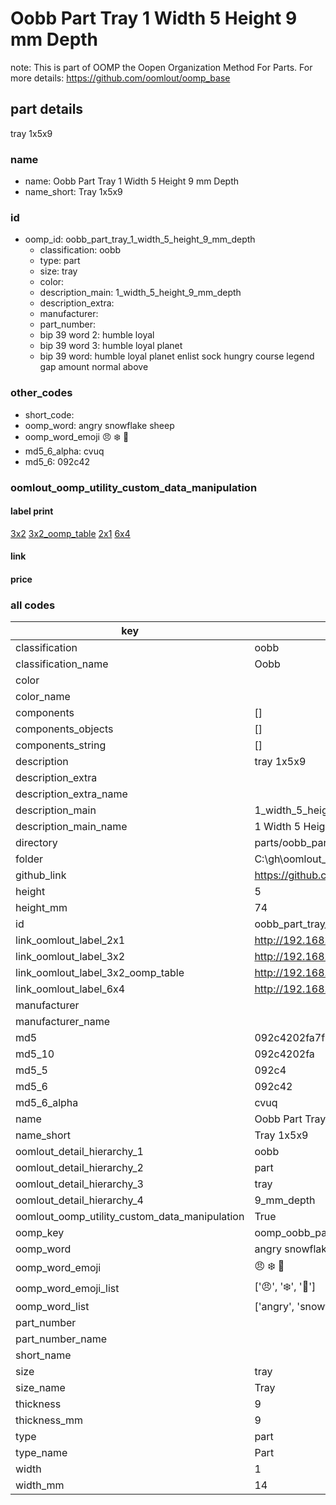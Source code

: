 # Oobb Part Tray 1 Width 5 Height 9 mm Depth  

note: This is part of OOMP the Oopen Organization Method For Parts. For more details: https://github.com/oomlout/oomp_base

##  part details
  



tray 1x5x9



### name
* name: Oobb Part Tray 1 Width 5 Height 9 mm Depth
* name_short: Tray 1x5x9 
### id
* oomp_id: oobb_part_tray_1_width_5_height_9_mm_depth
  * classification: oobb
  * type: part
  * size: tray
  * color: 
  * description_main: 1_width_5_height_9_mm_depth
  * description_extra: 
  * manufacturer: 
  * part_number: 
  * bip 39 word 2: humble loyal
  * bip 39 word 3: humble loyal planet
  * bip 39 word: humble loyal planet enlist sock hungry course legend gap amount normal above

### other_codes
* short_code: 
* oomp_word: angry snowflake sheep
* oomp_word_emoji :angry: :snowflake: :sheep:
* md5_6_alpha: cvuq
* md5_6: 092c42






### oomlout_oomp_utility_custom_data_manipulation
#### label print
[3x2](http://192.168.1.245:1112/?label=oomp%20cvuq)
[3x2_oomp_table](http://192.168.1.108:1112/?label=oomp%20cvuq)
[2x1](http://192.168.1.242:1112/?label=oomp%20cvuq)
[6x4](http://192.168.1.55:1112/?label=oomp%20cvuq)    

#### link

                              

#### price







### all codes 
| key | value |  
| --- | --- |  
| classification | oobb |  
| classification_name | Oobb |  
| color |  |  
| color_name |  |  
| components | [] |  
| components_objects | [] |  
| components_string | [] |  
| description | tray 1x5x9 |  
| description_extra |  |  
| description_extra_name |  |  
| description_main | 1_width_5_height_9_mm_depth |  
| description_main_name | 1 Width 5 Height 9 mm Depth |  
| directory | parts/oobb_part_tray_1_width_5_height_9_mm_depth |  
| folder | C:\gh\oomlout_oobb_version_4_generated_parts\things\oobb_part_tray_1_width_5_height_9_mm_depth |  
| github_link | https://github.com/oomlout/oomlout_oomp_part_src/tree/main/parts/oobb_part_tray_1_width_5_height_9_mm_depth |  
| height | 5 |  
| height_mm | 74 |  
| id | oobb_part_tray_1_width_5_height_9_mm_depth |  
| link_oomlout_label_2x1 | http://192.168.1.242:1112/?label=oomp%20cvuq |  
| link_oomlout_label_3x2 | http://192.168.1.245:1112/?label=oomp%20cvuq |  
| link_oomlout_label_3x2_oomp_table | http://192.168.1.108:1112/?label=oomp%20cvuq |  
| link_oomlout_label_6x4 | http://192.168.1.55:1112/?label=oomp%20cvuq |  
| manufacturer |  |  
| manufacturer_name |  |  
| md5 | 092c4202fa7f8629bd6704ad4be12377 |  
| md5_10 | 092c4202fa |  
| md5_5 | 092c4 |  
| md5_6 | 092c42 |  
| md5_6_alpha | cvuq |  
| name | Oobb Part Tray 1 Width 5 Height 9 mm Depth |  
| name_short | Tray 1x5x9  |  
| oomlout_detail_hierarchy_1 | oobb |  
| oomlout_detail_hierarchy_2 | part |  
| oomlout_detail_hierarchy_3 | tray |  
| oomlout_detail_hierarchy_4 | 9_mm_depth |  
| oomlout_oomp_utility_custom_data_manipulation | True |  
| oomp_key | oomp_oobb_part_tray_1_width_5_height_9_mm_depth |  
| oomp_word | angry snowflake sheep |  
| oomp_word_emoji | :angry: :snowflake: :sheep: |  
| oomp_word_emoji_list | [':angry:', ':snowflake:', ':sheep:'] |  
| oomp_word_list | ['angry', 'snowflake', 'sheep'] |  
| part_number |  |  
| part_number_name |  |  
| short_name |  |  
| size | tray |  
| size_name | Tray |  
| thickness | 9 |  
| thickness_mm | 9 |  
| type | part |  
| type_name | Part |  
| width | 1 |  
| width_mm | 14 |  
